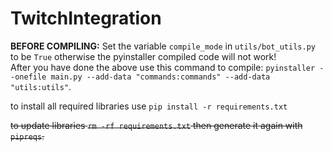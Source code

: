 # TwitchIntegration
**BEFORE COMPILING:** Set the variable `compile_mode` in `utils/bot_utils.py` to be `True` otherwise the pyinstaller compiled code will not work!  
After you have done the above use this command to compile: `pyinstaller --onefile main.py --add-data "commands:commands" --add-data "utils:utils"`.  

to install all required libraries use `pip install -r requirements.txt`  
  
~~to update libraries `rm -rf requirements.txt` then generate it again with `pipreqs`.~~  